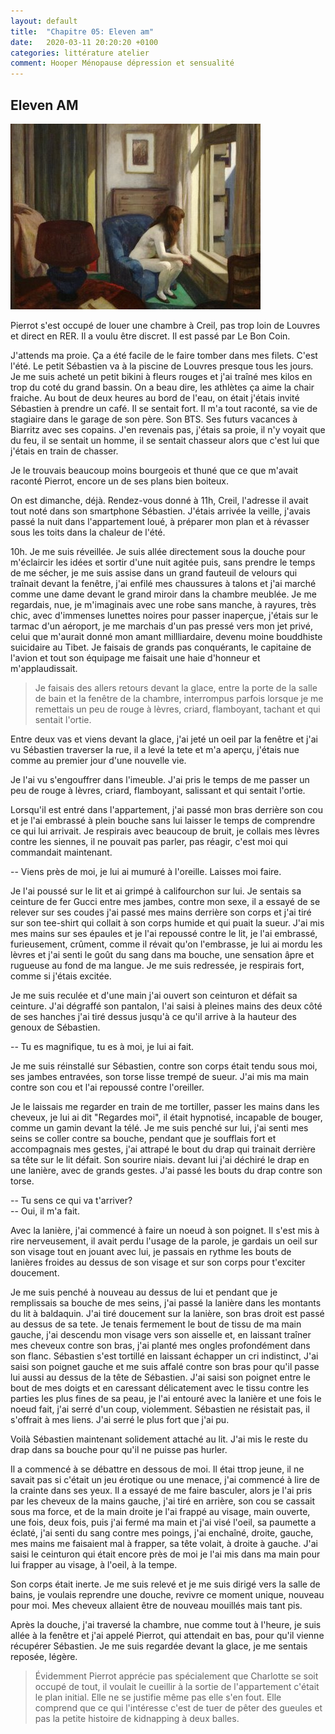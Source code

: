 ```yaml
---
layout: default
title:  "Chapitre 05: Eleven am"
date:   2020-03-11 20:20:20 +0100
categories: littérature atelier
comment: Hooper Ménopause dépression et sensualité
---
```

## Eleven AM


![Eleven A.M.](/assets/eleven-am-hopper.jpg "Eleven AM - Edward Hopper.")


Pierrot s'est occupé de louer une chambre à Creil, pas trop loin de Louvres et direct en RER. Il a voulu être discret. Il est passé par Le Bon Coin.

J'attends ma proie. Ça a été facile de le faire tomber dans mes filets. C'est l'été. Le petit Sébastien va à la piscine de Louvres presque tous les jours. Je me suis acheté un petit bikini à fleurs rouges et j'ai traîné mes kilos en trop du coté du grand bassin. On a beau dire, les athlètes ça aime la chair fraiche. Au bout de deux heures au bord de l'eau, on était j'étais invité Sébastien à prendre un café. Il se sentait fort. Il m'a tout raconté, sa vie de stagiaire dans le garage de son père. Son BTS. Ses futurs vacances à Biarritz avec ses copains. J'en revenais pas, j'étais sa proie, il n'y voyait que du feu, il se sentait un homme, il se sentait chasseur alors que c'est lui que j'étais en train de chasser.

Je le trouvais beaucoup moins bourgeois et thuné que ce que m'avait raconté Pierrot, encore un de ses plans bien boiteux.

On est dimanche, déjà. Rendez-vous donné à 11h, Creil, l'adresse il avait tout noté dans son smartphone Sébastien. J'étais arrivée la veille, j'avais passé la nuit dans l'appartement loué, à préparer mon plan et à révasser sous les toits dans la chaleur de l'été.

10h. Je me suis réveillée. Je suis allée directement sous la douche pour m'éclaircir les idées et sortir d'une nuit agitée puis, sans prendre le temps de me sécher, je me suis assise dans un grand fauteuil de velours qui traînait devant la fenêtre, j'ai enfilé mes chaussures à talons et j'ai marché comme une dame devant le grand miroir dans la chambre meublée. Je me regardais, nue, je m'imaginais avec une robe sans manche, à rayures, très chic, avec d'immenses lunettes noires pour passer inaperçue, j'étais sur le tarmac d'un aéroport, je me marchais d'un pas pressé vers mon jet privé, celui que m'aurait donné mon amant millliardaire, devenu moine bouddhiste suicidaire au Tibet. Je faisais de grands pas conquérants, le capitaine de l'avion et tout son équipage me faisait une haie d'honneur et m'applaudissait.

> Je faisais des allers retours devant la glace, entre la porte de la salle de bain et la fenêtre de la chambre, interrompus parfois lorsque je me remettais un peu de rouge à lèvres, criard, flamboyant, tachant et qui sentait l'ortie.

Entre deux vas et viens devant la glace, j'ai jeté un oeil par la fenêtre et j'ai vu Sébastien traverser la rue, il a levé la tete et m'a aperçu, j'étais nue comme au premier jour d'une nouvelle vie.

Je l'ai vu s'engouffrer dans l'imeuble. J'ai pris le temps de me passer un peu de rouge à lèvres, criard, flamboyant, salissant et qui sentait l'ortie.

Lorsqu'il est entré dans l'appartement, j'ai passé mon bras derrière son cou et je l'ai embrassé à plein bouche sans lui laisser le temps de comprendre ce qui lui arrivait. Je respirais avec beaucoup de bruit, je collais mes lèvres contre les siennes, il ne pouvait pas parler, pas réagir, c'est moi qui commandait maintenant.

-- Viens près de moi, je lui ai mumuré à l'oreille. Laisses moi faire.

Je l'ai poussé sur le lit et ai grimpé à califourchon sur lui. Je sentais sa ceinture de fer Gucci entre mes jambes, contre mon sexe, il a essayé de se relever sur ses coudes j'ai passé mes mains derrière son corps et j'ai tiré sur son tee-shirt qui collait à son corps humide et qui puait la sueur. J'ai mis mes mains sur ses épaules et je l'ai repoussé contre le lit, je l'ai embrassé, furieusement, crûment, comme il révait qu'on l'embrasse, je lui ai mordu les lèvres et j'ai senti le goût du sang dans ma bouche, une sensation âpre et rugueuse au fond de ma langue. Je me suis redressée, je respirais fort, comme si j'étais excitée.

Je me suis reculée et d'une main j'ai ouvert son ceinturon et défait sa ceinture. J'ai dégraffé son pantalon, l'ai saisi à pleines mains des deux côté de ses hanches j'ai tiré dessus jusqu'à ce qu'il arrive à la hauteur des genoux de Sébastien. 

-- Tu es magnifique, tu es à moi, je lui ai fait.

Je me suis réinstallé sur Sébastien, contre son corps était tendu sous moi, ses jambes entravées, son torse lisse trempé de sueur. J'ai mis ma main contre son cou et l'ai repoussé contre l'oreiller.

Je le laissais me regarder en train de me tortiller, passer les mains dans les cheveux, je lui ai dit "Regardes moi", il était hypnotisé, incapable de bouger, comme un gamin devant la télé. Je me suis penché sur lui, j'ai senti mes seins se coller contre sa bouche, pendant que je soufflais fort et accompagnais mes gestes, j'ai attrapé le bout du drap qui trainait derrière sa tête sur le lit défait. Son sourire niais. 
devant lui j'ai déchiré le drap en une lanière, avec de grands gestes. J'ai passé les bouts du drap contre son torse. 

-- Tu sens ce qui va t'arriver?  
-- Oui, il m'a fait.  

Avec la lanière, j'ai commencé à faire un noeud à son poignet. Il s'est mis à rire nerveusement, il avait perdu l'usage de la parole, je gardais un oeil sur son visage tout en jouant avec lui, je passais en rythme les bouts de lanières froides au dessus de son visage et sur son corps pour t'exciter doucement.

Je me suis penché à nouveau au dessus de lui et pendant que je remplissais sa bouche de mes seins, j'ai passé la lanière dans les montants du lit à baldaquin. J'ai tiré doucement sur la lanière, son bras droit est passé au dessus de sa tete. Je tenais fermement le bout de tissu de ma main gauche, j'ai descendu mon visage vers son aisselle et, en laissant traîner mes cheveux contre son bras, j'ai planté mes ongles profondément dans son flanc. Sébastien s'est tortillé en laissant échapper un cri indistinct, J'ai saisi son poignet gauche et me suis affalé contre son bras pour qu'il passe lui aussi au dessus de la tête de Sébastien. J'ai saisi son poignet entre le bout de mes doigts et en caressant délicatement avec le tissu contre les parties les plus fines de sa peau, je l'ai entouré avec la lanière et une fois le noeud fait, j'ai serré d'un coup, violemment. Sébastien ne résistait pas, il s'offrait à mes liens. J'ai serré le plus fort que j'ai pu.

Voilà Sébastien maintenant solidement attaché au lit. J'ai mis le reste du drap dans sa bouche pour qu'il ne puisse pas hurler.

Il a commencé à se débattre en dessous de moi. Il étai ttrop jeune, il ne savait pas si c'était un jeu érotique ou une menace, j'ai commencé à lire de la crainte dans ses yeux. Il a essayé de me faire basculer, alors je l'ai pris par les cheveux de la mains gauche, j'ai tiré en arrière, son cou se cassait sous ma force,  et de la main droite je l'ai frappé au visage, main ouverte, une fois, deux fois, puis j'ai fermé ma main et j'ai visé l'oeil, sa paumette a éclaté, j'ai senti du sang contre mes poings, j'ai enchaîné, droite, gauche, mes mains me faisaient mal à frapper, sa tête volait, à droite à gauche. J'ai saisi le ceinturon qui était encore près de moi je l'ai mis dans ma main pour lui frapper au visage, à l'oeil, à la tempe.

Son corps était inerte. Je me suis relevé et je me suis dirigé vers la salle de bains, je voulais reprendre une douche, revivre ce moment unique, nouveau pour moi. Mes cheveux allaient être de nouveau mouillés mais tant pis.

Après la douche, j'ai traversé la chambre, nue comme tout à l'heure, je suis allée à la fenêtre et j'ai appelé Pierrot, qui attendait en bas, pour qu'il vienne récupérer Sébastien. Je me suis regardée devant la glace, je me sentais reposée, légère.


> Évidemment Pierrot apprécie pas spécialement que Charlotte se soit occupé de tout, il voulait le cueillir à la sortie de l'appartement c'était le plan initial. Elle ne se justifie même pas elle s'en fout. Elle comprend que ce qui l'intéresse c'est de tuer de pêter des gueules et pas la petite histoire de kidnapping à deux balles.

